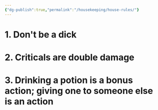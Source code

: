 ```yaml
---
{"dg-publish":true,"permalink":"/housekeeping/house-rules/"}
---
```



# 1. Don't be a dick

# 2. Criticals are double damage

# 3. Drinking a potion is a bonus action; giving one to someone else is an action